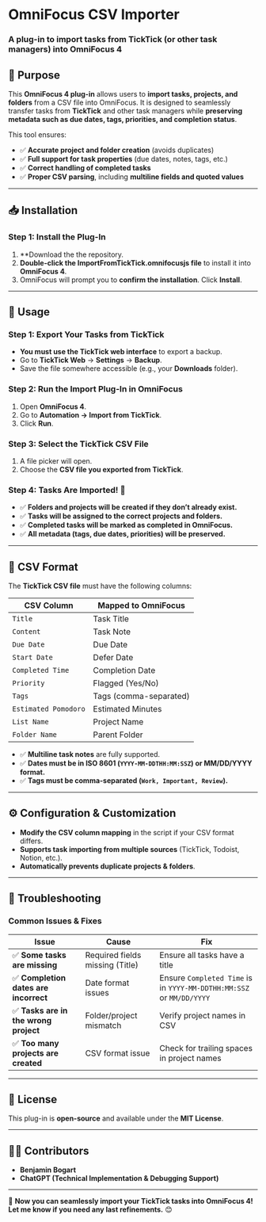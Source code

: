 # OmniFocus CSV Importer

### A plug-in to import tasks from TickTick (or other task managers) into OmniFocus 4

## 📌 Purpose

This **OmniFocus 4 plug-in** allows users to **import tasks, projects, and folders** from a CSV file into OmniFocus. It is designed to seamlessly transfer tasks from **TickTick** and other task managers while **preserving metadata such as due dates, tags, priorities, and completion status**.

This tool ensures:

- ✅ **Accurate project and folder creation** (avoids duplicates)
- ✅ **Full support for task properties** (due dates, notes, tags, etc.)
- ✅ **Correct handling of completed tasks**
- ✅ **Proper CSV parsing**, including **multiline fields and quoted values**

---

## 📥 Installation

### Step 1: Install the Plug-In

1. \*\*Download the the repository.
2. **Double-click the ImportFromTickTick.omnifocusjs file** to install it into **OmniFocus 4**.
3. OmniFocus will prompt you to **confirm the installation**. Click **Install**.

---

## 🚀 Usage

### Step 1: Export Your Tasks from TickTick

- **You must use the TickTick web interface** to export a backup.
- Go to **TickTick Web** → **Settings** → **Backup**.
- Save the file somewhere accessible (e.g., your **Downloads** folder).

### Step 2: Run the Import Plug-In in OmniFocus

1. Open **OmniFocus 4**.
2. Go to **Automation → Import from TickTick**.
3. Click **Run**.

### Step 3: Select the TickTick CSV File

1. A file picker will open.
2. Choose the **CSV file you exported from TickTick**.

### Step 4: Tasks Are Imported! 🎉

- ✅ **Folders and projects will be created if they don’t already exist.**
- ✅ **Tasks will be assigned to the correct projects and folders.**
- ✅ **Completed tasks will be marked as completed in OmniFocus.**
- ✅ **All metadata (tags, due dates, priorities) will be preserved.**

---

## 📄 CSV Format

The **TickTick CSV file** must have the following columns:

| **CSV Column**       | **Mapped to OmniFocus** |
| -------------------- | ----------------------- |
| `Title`              | Task Title              |
| `Content`            | Task Note               |
| `Due Date`           | Due Date                |
| `Start Date`         | Defer Date              |
| `Completed Time`     | Completion Date         |
| `Priority`           | Flagged (Yes/No)        |
| `Tags`               | Tags (comma-separated)  |
| `Estimated Pomodoro` | Estimated Minutes       |
| `List Name`          | Project Name            |
| `Folder Name`        | Parent Folder           |

- ✅ **Multiline task notes** are fully supported.
- ✅ **Dates must be in ISO 8601 (`YYYY-MM-DDTHH:MM:SSZ`) or MM/DD/YYYY format.**
- ✅ **Tags must be comma-separated (`Work, Important, Review`).**

---

## ⚙️ Configuration & Customization

- **Modify the CSV column mapping** in the script if your CSV format differs.
- **Supports task importing from multiple sources** (TickTick, Todoist, Notion, etc.).
- **Automatically prevents duplicate projects & folders**.

---

## 🔧 Troubleshooting

### Common Issues & Fixes

| Issue                                 | Cause                           | Fix                                                                  |
| ------------------------------------- | ------------------------------- | -------------------------------------------------------------------- |
| ✅ **Some tasks are missing**         | Required fields missing (Title) | Ensure all tasks have a title                                        |
| ✅ **Completion dates are incorrect** | Date format issues              | Ensure `Completed Time` is in `YYYY-MM-DDTHH:MM:SSZ` or `MM/DD/YYYY` |
| ✅ **Tasks are in the wrong project** | Folder/project mismatch         | Verify project names in CSV                                          |
| ✅ **Too many projects are created**  | CSV format issue                | Check for trailing spaces in project names                           |

---

## 📜 License

This plug-in is **open-source** and available under the **MIT License**.

---

## 👨‍💻 Contributors

- **Benjamin Bogart**
- **ChatGPT (Technical Implementation & Debugging Support)**

---

🚀 **Now you can seamlessly import your TickTick tasks into OmniFocus 4! Let me know if you need any last refinements.** 😊

